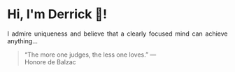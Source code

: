 # Hi, I'm Derrick 👋!
<p align="justify">I admire uniqueness and believe that a clearly focused mind can achieve anything...</p> 
<!-- #quote-start -->
<blockquote>&ldquo;The more one judges, the less one loves.&rdquo; &mdash; <footer>Honore de Balzac</footer></blockquote>
<!-- #quote-end -->
